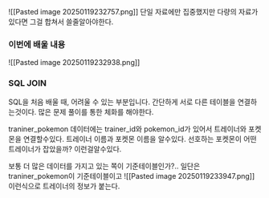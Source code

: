 ![[Pasted image 20250119232757.png]]
단일 자료에만 집중했지만
다량의 자료가 있다면 그걸 합쳐서 쓸줄알아야한다.

### 이번에 배울 내용
![[Pasted image 20250119232938.png]]



### SQL JOIN
SQL을 처음 배울 때, 어려울 수 있는 부분입니다.
간단하게 서로 다른 테이블을 연결하는것이다.
많은 문제 풀이를 통한 체화를 해야한다.


traniner_pokemon 데이터에는 trainer_id와 pokemon_id가 있어서 트레이너와 포켓몬을 연결할수있다.
트레이너 이름과 포켓몬 이름을 알수있다.
선호하는 포켓몬이 어떤 트레이너가 잡았을까? 이런걸알수있다.


보통 더 많은 데이터를 가지고 있는 쪽이 기준테이블인가?..
일단은 traniner_pokemon이 기준테이블이고 
![[Pasted image 20250119233947.png]]
이런식으로 트레이너의 정보가 붙는다.